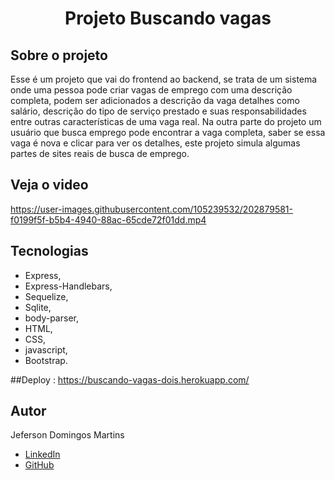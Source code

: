 # <h1 align="center">  Projeto Buscando vagas </h1>

## <b>Sobre o projeto</b> </br>
<p>Esse é um projeto que vai do frontend ao backend, se trata de um sistema onde uma pessoa pode criar vagas de emprego com uma descrição completa,
podem ser adicionados a descrição da vaga detalhes como salário, descrição do tipo de serviço prestado e suas responsabilidades entre outras características
de uma vaga real. Na outra parte do projeto um usuário que busca emprego pode encontrar a vaga completa, saber se essa vaga é nova e clicar para ver os detalhes, este
projeto simula algumas partes de sites reais de busca de emprego.</p>


## Veja o video
https://user-images.githubusercontent.com/105239532/202879581-f0199f5f-b5b4-4940-88ac-65cde72f01dd.mp4


## Tecnologias

- Express,</br>
- Express-Handlebars,
- Sequelize,</br>
- Sqlite,
- body-parser,
- HTML,
- CSS,
- javascript,
- Bootstrap.

##Deploy : https://buscando-vagas-dois.herokuapp.com/

## Autor
Jeferson Domingos Martins

- [LinkedIn](https://www.linkedin.com/in/jefersondomingos)</br>
- [GitHub](https://github.com/JefersonDomingos)

